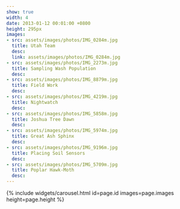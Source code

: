 ```yaml
---
show: true
width: 4
date: 2013-01-12 00:01:00 +0800
height: 295px
images:
- src: assets/images/photos/IMG_0284m.jpg
  title: Utah Team
  desc:
  link: assets/images/photos/IMG_0284m.jpg
- src: assets/images/photos/IMG_2273m.jpg
  title: Sampling Wash Population
  desc: 
- src: assets/images/photos/IMG_8879m.jpg
  title: Field Work
  desc: 
- src: assets/images/photos/IMG_4219m.jpg
  title: Nightwatch
  desc:
- src: assets/images/photos/IMG_5858m.jpg
  title: Joshua Tree Dawn
  desc:
- src: assets/images/photos/IMG_5974m.jpg
  title: Great Ash Sphinx
  desc: 
- src: assets/images/photos/IMG_9196m.jpg
  title: Placing Soil Sensors
  desc:
- src: assets/images/photos/IMG_5709m.jpg
  title: Poplar Hawk-Moth
  desc: 
---
```


{% include widgets/carousel.html id=page.id images=page.images height=page.height %}

